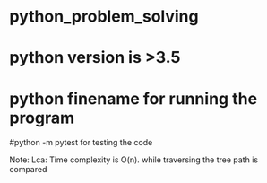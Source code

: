 # python_problem_solving

# python version is >3.5
# python finename for running the program
#python -m pytest for testing the code

Note:
Lca: 
Time complexity is O(n). 
while traversing the tree path is compared
